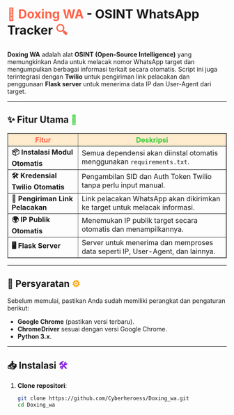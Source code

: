 # <span style="color:#ff6347;">🚀 **Doxing WA**</span> - **OSINT WhatsApp Tracker** <span style="color:#ff6347;">🔍</span>

**Doxing WA** adalah alat **OSINT (Open-Source Intelligence)** yang memungkinkan Anda untuk melacak nomor WhatsApp target dan mengumpulkan berbagai informasi terkait secara otomatis. Script ini juga terintegrasi dengan **Twilio** untuk pengiriman link pelacakan dan penggunaan **Flask server** untuk menerima data IP dan User-Agent dari target.

---

## ✨ **Fitur Utama** <span style="color:#32cd32;">🌟</span>

<table border="1" cellpadding="10" cellspacing="0">
  <thead>
    <tr style="background-color:#ffebcd;">
      <th style="color:#ff6347;">Fitur</th>
      <th style="color:#32cd32;">Deskripsi</th>
    </tr>
  </thead>
  <tbody>
    <tr>
      <td><strong>📦 Instalasi Modul Otomatis</strong></td>
      <td>Semua dependensi akan diinstal otomatis menggunakan <code>requirements.txt</code>.</td>
    </tr>
    <tr>
      <td><strong>🛠️ Kredensial Twilio Otomatis</strong></td>
      <td>Pengambilan SID dan Auth Token Twilio tanpa perlu input manual.</td>
    </tr>
    <tr>
      <td><strong>📲 Pengiriman Link Pelacakan</strong></td>
      <td>Link pelacakan WhatsApp akan dikirimkan ke target untuk melacak informasi.</td>
    </tr>
    <tr>
      <td><strong>🌍 IP Publik Otomatis</strong></td>
      <td>Menemukan IP publik target secara otomatis dan menampilkannya.</td>
    </tr>
    <tr>
      <td><strong>🖥️ Flask Server</strong></td>
      <td>Server untuk menerima dan memproses data seperti IP, User-Agent, dan lainnya.</td>
    </tr>
  </tbody>
</table>

---

## 🔧 **Persyaratan** <span style="color:#ffa500;">⚙️</span>
Sebelum memulai, pastikan Anda sudah memiliki perangkat dan pengaturan berikut:
- **Google Chrome** (pastikan versi terbaru).
- **ChromeDriver** sesuai dengan versi Google Chrome.
- **Python 3.x**.

---

## 📥 **Instalasi** <span style="color:#8a2be2;">🛠️</span>
1. **Clone repositori**:
   ```bash
   git clone https://github.com/Cyberheroess/Doxing_wa.git
   cd Doxing_wa
